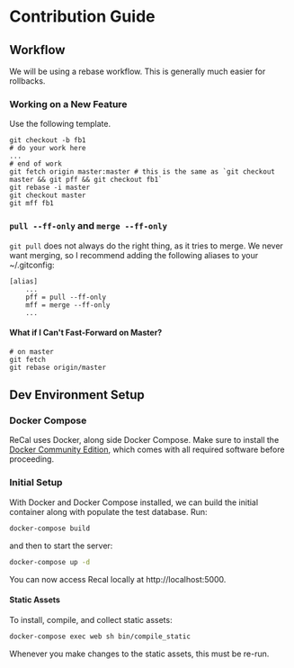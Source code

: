 # Contribution Guide

## Workflow
We will be using a rebase workflow. This is generally much easier for
rollbacks.

### Working on a New Feature
Use the following template.
```
git checkout -b fb1
# do your work here
...
# end of work
git fetch origin master:master # this is the same as `git checkout master && git pff && git checkout fb1`
git rebase -i master
git checkout master
git mff fb1
```

### `pull --ff-only` and `merge --ff-only`
`git pull` does not always do the right thing, as it tries to merge. We never want merging, so I recommend adding the following aliases to your ~/.gitconfig:

```
[alias]
    ...
    pff = pull --ff-only
    mff = merge --ff-only
    ...
```

#### What if I Can't Fast-Forward on Master?
```
# on master
git fetch
git rebase origin/master
```

## Dev Environment Setup
### Docker Compose
ReCal uses Docker, along side Docker Compose. Make sure to install the [Docker
Community Edition](https://www.docker.com/community-edition), which comes with
all required software before proceeding.

### Initial Setup

With Docker and Docker Compose installed, we can build the initial container
along with populate the test database. Run:

```bash
docker-compose build
```

and then to start the server:

```bash
docker-compose up -d
```

You can now access Recal locally at http://localhost:5000.

#### Static Assets

To install, compile, and collect static assets:

```bash
docker-compose exec web sh bin/compile_static
```

Whenever you make changes to the static assets, this must be re-run.
